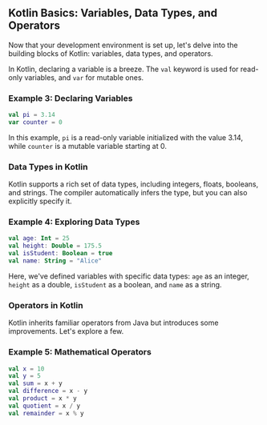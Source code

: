 ## Kotlin Basics: Variables, Data Types, and Operators
Now that your development environment is set up, let's delve into the building blocks of Kotlin: variables, data types, and operators.

In Kotlin, declaring a variable is a breeze. The `val` keyword is used for read-only variables, and `var` for mutable ones. 

### Example 3: Declaring Variables 
```kotlin 
val pi = 3.14 
var counter = 0
```

In this example, `pi` is a read-only variable initialized with the value 3.14, while `counter` is a mutable variable starting at 0.

### Data Types in Kotlin 
Kotlin supports a rich set of data types, including integers, floats, booleans, and strings. 
The compiler automatically infers the type, but you can also explicitly specify it.

### Example 4: Exploring Data Types 
```kotlin 
val age: Int = 25 
val height: Double = 175.5
val isStudent: Boolean = true 
val name: String = "Alice" 
``` 

Here, we've defined variables with specific data types: `age` as an integer, `height` as a double, `isStudent` as a boolean, and `name` as a string.

### Operators in Kotlin 
Kotlin inherits familiar operators from Java but introduces some improvements. 
Let's explore a few. 

### Example 5: Mathematical Operators 
```kotlin 
val x = 10 
val y = 5 
val sum = x + y 
val difference = x - y 
val product = x * y 
val quotient = x / y 
val remainder = x % y 
```